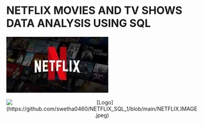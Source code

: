 # NETFLIX MOVIES AND TV SHOWS DATA ANALYSIS USING SQL
![NETFLIX LOGO](https://github.com/swetha0460/NETFLIX_SQL_1/blob/main/NETFLIX.IMAGE.jpeg)
 <p align="center">
  <img src="images/logo.png" alt="[Logo](https://github.com/swetha0460/NETFLIX_SQL_1/blob/main/NETFLIX.IMAGE.jpeg)">
</p>
